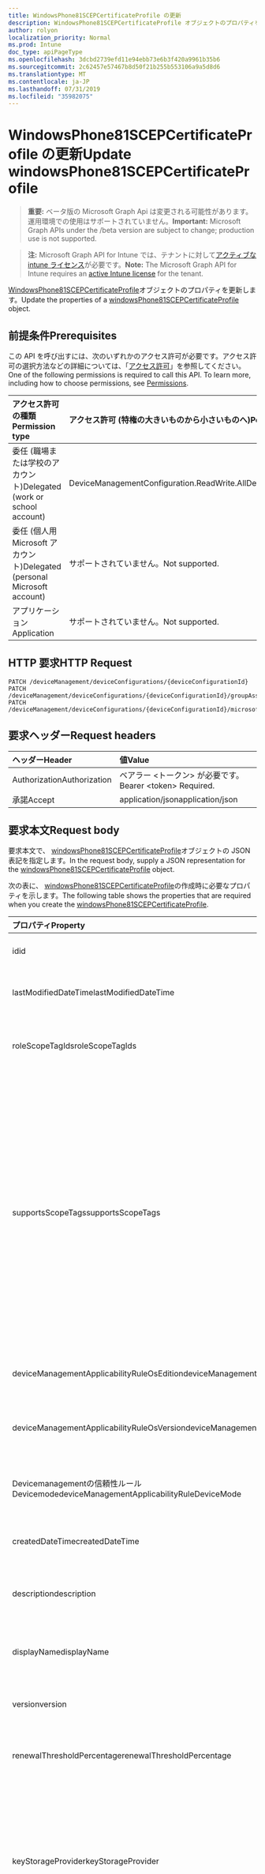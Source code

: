```yaml
---
title: WindowsPhone81SCEPCertificateProfile の更新
description: WindowsPhone81SCEPCertificateProfile オブジェクトのプロパティを更新します。
author: rolyon
localization_priority: Normal
ms.prod: Intune
doc_type: apiPageType
ms.openlocfilehash: 3dcbd2739efd11e94ebb73e6b3f420a9961b35b6
ms.sourcegitcommit: 2c62457e57467b8d50f21b255b553106a9a5d8d6
ms.translationtype: MT
ms.contentlocale: ja-JP
ms.lasthandoff: 07/31/2019
ms.locfileid: "35982075"
---
```

# <a name="update-windowsphone81scepcertificateprofile"></a><span data-ttu-id="91174-103">WindowsPhone81SCEPCertificateProfile の更新</span><span class="sxs-lookup"><span data-stu-id="91174-103">Update windowsPhone81SCEPCertificateProfile</span></span>

> <span data-ttu-id="91174-104">**重要:** ベータ版の Microsoft Graph Api は変更される可能性があります。運用環境での使用はサポートされていません。</span><span class="sxs-lookup"><span data-stu-id="91174-104">**Important:** Microsoft Graph APIs under the /beta version are subject to change; production use is not supported.</span></span>

> <span data-ttu-id="91174-105">**注:** Microsoft Graph API for Intune では、テナントに対して[アクティブな intune ライセンス](https://go.microsoft.com/fwlink/?linkid=839381)が必要です。</span><span class="sxs-lookup"><span data-stu-id="91174-105">**Note:** The Microsoft Graph API for Intune requires an [active Intune license](https://go.microsoft.com/fwlink/?linkid=839381) for the tenant.</span></span>

<span data-ttu-id="91174-106">[WindowsPhone81SCEPCertificateProfile](../resources/intune-deviceconfig-windowsphone81scepcertificateprofile.md)オブジェクトのプロパティを更新します。</span><span class="sxs-lookup"><span data-stu-id="91174-106">Update the properties of a [windowsPhone81SCEPCertificateProfile](../resources/intune-deviceconfig-windowsphone81scepcertificateprofile.md) object.</span></span>

## <a name="prerequisites"></a><span data-ttu-id="91174-107">前提条件</span><span class="sxs-lookup"><span data-stu-id="91174-107">Prerequisites</span></span>
<span data-ttu-id="91174-p101">この API を呼び出すには、次のいずれかのアクセス許可が必要です。アクセス許可の選択方法などの詳細については、「[アクセス許可](/graph/permissions-reference)」を参照してください。</span><span class="sxs-lookup"><span data-stu-id="91174-p101">One of the following permissions is required to call this API. To learn more, including how to choose permissions, see [Permissions](/graph/permissions-reference).</span></span>

|<span data-ttu-id="91174-110">アクセス許可の種類</span><span class="sxs-lookup"><span data-stu-id="91174-110">Permission type</span></span>|<span data-ttu-id="91174-111">アクセス許可 (特権の大きいものから小さいものへ)</span><span class="sxs-lookup"><span data-stu-id="91174-111">Permissions (from most to least privileged)</span></span>|
|:---|:---|
|<span data-ttu-id="91174-112">委任 (職場または学校のアカウント)</span><span class="sxs-lookup"><span data-stu-id="91174-112">Delegated (work or school account)</span></span>|<span data-ttu-id="91174-113">DeviceManagementConfiguration.ReadWrite.All</span><span class="sxs-lookup"><span data-stu-id="91174-113">DeviceManagementConfiguration.ReadWrite.All</span></span>|
|<span data-ttu-id="91174-114">委任 (個人用 Microsoft アカウント)</span><span class="sxs-lookup"><span data-stu-id="91174-114">Delegated (personal Microsoft account)</span></span>|<span data-ttu-id="91174-115">サポートされていません。</span><span class="sxs-lookup"><span data-stu-id="91174-115">Not supported.</span></span>|
|<span data-ttu-id="91174-116">アプリケーション</span><span class="sxs-lookup"><span data-stu-id="91174-116">Application</span></span>|<span data-ttu-id="91174-117">サポートされていません。</span><span class="sxs-lookup"><span data-stu-id="91174-117">Not supported.</span></span>|

## <a name="http-request"></a><span data-ttu-id="91174-118">HTTP 要求</span><span class="sxs-lookup"><span data-stu-id="91174-118">HTTP Request</span></span>
<!-- {
  "blockType": "ignored"
}
-->
``` http
PATCH /deviceManagement/deviceConfigurations/{deviceConfigurationId}
PATCH /deviceManagement/deviceConfigurations/{deviceConfigurationId}/groupAssignments/{deviceConfigurationGroupAssignmentId}/deviceConfiguration
PATCH /deviceManagement/deviceConfigurations/{deviceConfigurationId}/microsoft.graph.windowsDomainJoinConfiguration/networkAccessConfigurations/{deviceConfigurationId}
```

## <a name="request-headers"></a><span data-ttu-id="91174-119">要求ヘッダー</span><span class="sxs-lookup"><span data-stu-id="91174-119">Request headers</span></span>
|<span data-ttu-id="91174-120">ヘッダー</span><span class="sxs-lookup"><span data-stu-id="91174-120">Header</span></span>|<span data-ttu-id="91174-121">値</span><span class="sxs-lookup"><span data-stu-id="91174-121">Value</span></span>|
|:---|:---|
|<span data-ttu-id="91174-122">Authorization</span><span class="sxs-lookup"><span data-stu-id="91174-122">Authorization</span></span>|<span data-ttu-id="91174-123">ベアラー &lt;トークン&gt; が必要です。</span><span class="sxs-lookup"><span data-stu-id="91174-123">Bearer &lt;token&gt; Required.</span></span>|
|<span data-ttu-id="91174-124">承諾</span><span class="sxs-lookup"><span data-stu-id="91174-124">Accept</span></span>|<span data-ttu-id="91174-125">application/json</span><span class="sxs-lookup"><span data-stu-id="91174-125">application/json</span></span>|

## <a name="request-body"></a><span data-ttu-id="91174-126">要求本文</span><span class="sxs-lookup"><span data-stu-id="91174-126">Request body</span></span>
<span data-ttu-id="91174-127">要求本文で、 [windowsPhone81SCEPCertificateProfile](../resources/intune-deviceconfig-windowsphone81scepcertificateprofile.md)オブジェクトの JSON 表記を指定します。</span><span class="sxs-lookup"><span data-stu-id="91174-127">In the request body, supply a JSON representation for the [windowsPhone81SCEPCertificateProfile](../resources/intune-deviceconfig-windowsphone81scepcertificateprofile.md) object.</span></span>

<span data-ttu-id="91174-128">次の表に、 [windowsPhone81SCEPCertificateProfile](../resources/intune-deviceconfig-windowsphone81scepcertificateprofile.md)の作成時に必要なプロパティを示します。</span><span class="sxs-lookup"><span data-stu-id="91174-128">The following table shows the properties that are required when you create the [windowsPhone81SCEPCertificateProfile](../resources/intune-deviceconfig-windowsphone81scepcertificateprofile.md).</span></span>

|<span data-ttu-id="91174-129">プロパティ</span><span class="sxs-lookup"><span data-stu-id="91174-129">Property</span></span>|<span data-ttu-id="91174-130">型</span><span class="sxs-lookup"><span data-stu-id="91174-130">Type</span></span>|<span data-ttu-id="91174-131">説明</span><span class="sxs-lookup"><span data-stu-id="91174-131">Description</span></span>|
|:---|:---|:---|
|<span data-ttu-id="91174-132">id</span><span class="sxs-lookup"><span data-stu-id="91174-132">id</span></span>|<span data-ttu-id="91174-133">文字列</span><span class="sxs-lookup"><span data-stu-id="91174-133">String</span></span>|<span data-ttu-id="91174-134">エンティティのキー。</span><span class="sxs-lookup"><span data-stu-id="91174-134">Key of the entity.</span></span> <span data-ttu-id="91174-135">[deviceConfiguration](../resources/intune-deviceconfig-deviceconfiguration.md) から継承します</span><span class="sxs-lookup"><span data-stu-id="91174-135">Inherited from [deviceConfiguration](../resources/intune-deviceconfig-deviceconfiguration.md)</span></span>|
|<span data-ttu-id="91174-136">lastModifiedDateTime</span><span class="sxs-lookup"><span data-stu-id="91174-136">lastModifiedDateTime</span></span>|<span data-ttu-id="91174-137">DateTimeOffset</span><span class="sxs-lookup"><span data-stu-id="91174-137">DateTimeOffset</span></span>|<span data-ttu-id="91174-138">オブジェクトの最終更新の DateTime。</span><span class="sxs-lookup"><span data-stu-id="91174-138">DateTime the object was last modified.</span></span> <span data-ttu-id="91174-139">[deviceConfiguration](../resources/intune-deviceconfig-deviceconfiguration.md) から継承します</span><span class="sxs-lookup"><span data-stu-id="91174-139">Inherited from [deviceConfiguration](../resources/intune-deviceconfig-deviceconfiguration.md)</span></span>|
|<span data-ttu-id="91174-140">roleScopeTagIds</span><span class="sxs-lookup"><span data-stu-id="91174-140">roleScopeTagIds</span></span>|<span data-ttu-id="91174-141">文字列コレクション</span><span class="sxs-lookup"><span data-stu-id="91174-141">String collection</span></span>|<span data-ttu-id="91174-142">このエンティティインスタンスの範囲タグのリスト。</span><span class="sxs-lookup"><span data-stu-id="91174-142">List of Scope Tags for this Entity instance.</span></span> <span data-ttu-id="91174-143">[deviceConfiguration](../resources/intune-deviceconfig-deviceconfiguration.md) から継承します</span><span class="sxs-lookup"><span data-stu-id="91174-143">Inherited from [deviceConfiguration](../resources/intune-deviceconfig-deviceconfiguration.md)</span></span>|
|<span data-ttu-id="91174-144">supportsScopeTags</span><span class="sxs-lookup"><span data-stu-id="91174-144">supportsScopeTags</span></span>|<span data-ttu-id="91174-145">Boolean</span><span class="sxs-lookup"><span data-stu-id="91174-145">Boolean</span></span>|<span data-ttu-id="91174-146">基になるデバイス構成がスコープタグの割り当てをサポートしているかどうかを示します。</span><span class="sxs-lookup"><span data-stu-id="91174-146">Indicates whether or not the underlying Device Configuration supports the assignment of scope tags.</span></span> <span data-ttu-id="91174-147">この値が false である場合、ScopeTags プロパティへの割り当ては許可されません。エンティティは、スコープを持つユーザーには表示されません。</span><span class="sxs-lookup"><span data-stu-id="91174-147">Assigning to the ScopeTags property is not allowed when this value is false and entities will not be visible to scoped users.</span></span> <span data-ttu-id="91174-148">これは Silverlight で作成された従来のポリシーに対して実行され、Azure ポータルでポリシーを削除して再作成することによって解決できます。</span><span class="sxs-lookup"><span data-stu-id="91174-148">This occurs for Legacy policies created in Silverlight and can be resolved by deleting and recreating the policy in the Azure Portal.</span></span> <span data-ttu-id="91174-149">このプロパティに値を設定するには、 SetExtrusionDirection メソッドを適用します。</span><span class="sxs-lookup"><span data-stu-id="91174-149">This property is read-only.</span></span> <span data-ttu-id="91174-150">[deviceConfiguration](../resources/intune-deviceconfig-deviceconfiguration.md) から継承します</span><span class="sxs-lookup"><span data-stu-id="91174-150">Inherited from [deviceConfiguration](../resources/intune-deviceconfig-deviceconfiguration.md)</span></span>|
|<span data-ttu-id="91174-151">deviceManagementApplicabilityRuleOsEdition</span><span class="sxs-lookup"><span data-stu-id="91174-151">deviceManagementApplicabilityRuleOsEdition</span></span>|[<span data-ttu-id="91174-152">deviceManagementApplicabilityRuleOsEdition</span><span class="sxs-lookup"><span data-stu-id="91174-152">deviceManagementApplicabilityRuleOsEdition</span></span>](../resources/intune-deviceconfig-devicemanagementapplicabilityruleosedition.md)|<span data-ttu-id="91174-153">このポリシーの OS エディションの適用。</span><span class="sxs-lookup"><span data-stu-id="91174-153">The OS edition applicability for this Policy.</span></span> <span data-ttu-id="91174-154">[deviceConfiguration](../resources/intune-deviceconfig-deviceconfiguration.md) から継承します</span><span class="sxs-lookup"><span data-stu-id="91174-154">Inherited from [deviceConfiguration](../resources/intune-deviceconfig-deviceconfiguration.md)</span></span>|
|<span data-ttu-id="91174-155">deviceManagementApplicabilityRuleOsVersion</span><span class="sxs-lookup"><span data-stu-id="91174-155">deviceManagementApplicabilityRuleOsVersion</span></span>|[<span data-ttu-id="91174-156">deviceManagementApplicabilityRuleOsVersion</span><span class="sxs-lookup"><span data-stu-id="91174-156">deviceManagementApplicabilityRuleOsVersion</span></span>](../resources/intune-deviceconfig-devicemanagementapplicabilityruleosversion.md)|<span data-ttu-id="91174-157">このポリシーの OS バージョン適用ルール。</span><span class="sxs-lookup"><span data-stu-id="91174-157">The OS version applicability rule for this Policy.</span></span> <span data-ttu-id="91174-158">[deviceConfiguration](../resources/intune-deviceconfig-deviceconfiguration.md) から継承します</span><span class="sxs-lookup"><span data-stu-id="91174-158">Inherited from [deviceConfiguration](../resources/intune-deviceconfig-deviceconfiguration.md)</span></span>|
|<span data-ttu-id="91174-159">Devicemanagementの信頼性ルール Devicemode</span><span class="sxs-lookup"><span data-stu-id="91174-159">deviceManagementApplicabilityRuleDeviceMode</span></span>|[<span data-ttu-id="91174-160">Devicemanagementの信頼性ルール Devicemode</span><span class="sxs-lookup"><span data-stu-id="91174-160">deviceManagementApplicabilityRuleDeviceMode</span></span>](../resources/intune-deviceconfig-devicemanagementapplicabilityruledevicemode.md)|<span data-ttu-id="91174-161">このポリシーのデバイスモード適用ルール。</span><span class="sxs-lookup"><span data-stu-id="91174-161">The device mode applicability rule for this Policy.</span></span> <span data-ttu-id="91174-162">[deviceConfiguration](../resources/intune-deviceconfig-deviceconfiguration.md) から継承します</span><span class="sxs-lookup"><span data-stu-id="91174-162">Inherited from [deviceConfiguration](../resources/intune-deviceconfig-deviceconfiguration.md)</span></span>|
|<span data-ttu-id="91174-163">createdDateTime</span><span class="sxs-lookup"><span data-stu-id="91174-163">createdDateTime</span></span>|<span data-ttu-id="91174-164">DateTimeOffset</span><span class="sxs-lookup"><span data-stu-id="91174-164">DateTimeOffset</span></span>|<span data-ttu-id="91174-165">オブジェクトが作成された DateTime。</span><span class="sxs-lookup"><span data-stu-id="91174-165">DateTime the object was created.</span></span> <span data-ttu-id="91174-166">[deviceConfiguration](../resources/intune-deviceconfig-deviceconfiguration.md) から継承します</span><span class="sxs-lookup"><span data-stu-id="91174-166">Inherited from [deviceConfiguration](../resources/intune-deviceconfig-deviceconfiguration.md)</span></span>|
|<span data-ttu-id="91174-167">description</span><span class="sxs-lookup"><span data-stu-id="91174-167">description</span></span>|<span data-ttu-id="91174-168">String</span><span class="sxs-lookup"><span data-stu-id="91174-168">String</span></span>|<span data-ttu-id="91174-169">管理者が指定した、デバイス構成についての説明。</span><span class="sxs-lookup"><span data-stu-id="91174-169">Admin provided description of the Device Configuration.</span></span> <span data-ttu-id="91174-170">[deviceConfiguration](../resources/intune-deviceconfig-deviceconfiguration.md) から継承します</span><span class="sxs-lookup"><span data-stu-id="91174-170">Inherited from [deviceConfiguration](../resources/intune-deviceconfig-deviceconfiguration.md)</span></span>|
|<span data-ttu-id="91174-171">displayName</span><span class="sxs-lookup"><span data-stu-id="91174-171">displayName</span></span>|<span data-ttu-id="91174-172">String</span><span class="sxs-lookup"><span data-stu-id="91174-172">String</span></span>|<span data-ttu-id="91174-173">管理者が指定した、デバイス構成の名前。</span><span class="sxs-lookup"><span data-stu-id="91174-173">Admin provided name of the device configuration.</span></span> <span data-ttu-id="91174-174">[deviceConfiguration](../resources/intune-deviceconfig-deviceconfiguration.md) から継承します</span><span class="sxs-lookup"><span data-stu-id="91174-174">Inherited from [deviceConfiguration](../resources/intune-deviceconfig-deviceconfiguration.md)</span></span>|
|<span data-ttu-id="91174-175">version</span><span class="sxs-lookup"><span data-stu-id="91174-175">version</span></span>|<span data-ttu-id="91174-176">Int32</span><span class="sxs-lookup"><span data-stu-id="91174-176">Int32</span></span>|<span data-ttu-id="91174-177">デバイス構成のバージョン。</span><span class="sxs-lookup"><span data-stu-id="91174-177">Version of the device configuration.</span></span> <span data-ttu-id="91174-178">[deviceConfiguration](../resources/intune-deviceconfig-deviceconfiguration.md) から継承します</span><span class="sxs-lookup"><span data-stu-id="91174-178">Inherited from [deviceConfiguration](../resources/intune-deviceconfig-deviceconfiguration.md)</span></span>|
|<span data-ttu-id="91174-179">renewalThresholdPercentage</span><span class="sxs-lookup"><span data-stu-id="91174-179">renewalThresholdPercentage</span></span>|<span data-ttu-id="91174-180">Int32</span><span class="sxs-lookup"><span data-stu-id="91174-180">Int32</span></span>|<span data-ttu-id="91174-181">証明書の更新しきい値の割合。</span><span class="sxs-lookup"><span data-stu-id="91174-181">Certificate renewal threshold percentage.</span></span> <span data-ttu-id="91174-182">[WindowsPhone81CertificateProfileBase](../resources/intune-deviceconfig-windowsphone81certificateprofilebase.md)から継承します。</span><span class="sxs-lookup"><span data-stu-id="91174-182">Inherited from [windowsPhone81CertificateProfileBase](../resources/intune-deviceconfig-windowsphone81certificateprofilebase.md)</span></span>|
|<span data-ttu-id="91174-183">keyStorageProvider</span><span class="sxs-lookup"><span data-stu-id="91174-183">keyStorageProvider</span></span>|[<span data-ttu-id="91174-184">keyStorageProviderOption</span><span class="sxs-lookup"><span data-stu-id="91174-184">keyStorageProviderOption</span></span>](../resources/intune-deviceconfig-keystorageprovideroption.md)|<span data-ttu-id="91174-185">キーストレージプロバイダー (KSP)。</span><span class="sxs-lookup"><span data-stu-id="91174-185">Key Storage Provider (KSP).</span></span> <span data-ttu-id="91174-186">[WindowsPhone81CertificateProfileBase](../resources/intune-deviceconfig-windowsphone81certificateprofilebase.md)から継承されます。</span><span class="sxs-lookup"><span data-stu-id="91174-186">Inherited from [windowsPhone81CertificateProfileBase](../resources/intune-deviceconfig-windowsphone81certificateprofilebase.md).</span></span> <span data-ttu-id="91174-187">使用可能な値は、`useTpmKspOtherwiseUseSoftwareKsp`、`useTpmKspOtherwiseFail`、`usePassportForWorkKspOtherwiseFail`、`useSoftwareKsp` です。</span><span class="sxs-lookup"><span data-stu-id="91174-187">Possible values are: `useTpmKspOtherwiseUseSoftwareKsp`, `useTpmKspOtherwiseFail`, `usePassportForWorkKspOtherwiseFail`, `useSoftwareKsp`.</span></span>|
|<span data-ttu-id="91174-188">subjectNameFormat</span><span class="sxs-lookup"><span data-stu-id="91174-188">subjectNameFormat</span></span>|[<span data-ttu-id="91174-189">subjectNameFormat</span><span class="sxs-lookup"><span data-stu-id="91174-189">subjectNameFormat</span></span>](../resources/intune-deviceconfig-subjectnameformat.md)|<span data-ttu-id="91174-190">証明書のサブジェクト名の形式。</span><span class="sxs-lookup"><span data-stu-id="91174-190">Certificate Subject Name Format.</span></span> <span data-ttu-id="91174-191">[WindowsPhone81CertificateProfileBase](../resources/intune-deviceconfig-windowsphone81certificateprofilebase.md)から継承されます。</span><span class="sxs-lookup"><span data-stu-id="91174-191">Inherited from [windowsPhone81CertificateProfileBase](../resources/intune-deviceconfig-windowsphone81certificateprofilebase.md).</span></span> <span data-ttu-id="91174-192">可能な値は、`commonName`、`commonNameIncludingEmail`、`commonNameAsEmail`、`custom`、`commonNameAsIMEI`、`commonNameAsSerialNumber`、`commonNameAsAadDeviceId`、`commonNameAsIntuneDeviceId`、`commonNameAsDurableDeviceId` です。</span><span class="sxs-lookup"><span data-stu-id="91174-192">Possible values are: `commonName`, `commonNameIncludingEmail`, `commonNameAsEmail`, `custom`, `commonNameAsIMEI`, `commonNameAsSerialNumber`, `commonNameAsAadDeviceId`, `commonNameAsIntuneDeviceId`, `commonNameAsDurableDeviceId`.</span></span>|
|<span data-ttu-id="91174-193">subjectAlternativeNameType</span><span class="sxs-lookup"><span data-stu-id="91174-193">subjectAlternativeNameType</span></span>|[<span data-ttu-id="91174-194">subjectAlternativeNameType</span><span class="sxs-lookup"><span data-stu-id="91174-194">subjectAlternativeNameType</span></span>](../resources/intune-deviceconfig-subjectalternativenametype.md)|<span data-ttu-id="91174-195">証明書のサブジェクトの別名の種類。</span><span class="sxs-lookup"><span data-stu-id="91174-195">Certificate Subject Alternative Name Type.</span></span> <span data-ttu-id="91174-196">[WindowsPhone81CertificateProfileBase](../resources/intune-deviceconfig-windowsphone81certificateprofilebase.md)から継承されます。</span><span class="sxs-lookup"><span data-stu-id="91174-196">Inherited from [windowsPhone81CertificateProfileBase](../resources/intune-deviceconfig-windowsphone81certificateprofilebase.md).</span></span> <span data-ttu-id="91174-197">可能な値は、`none`、`emailAddress`、`userPrincipalName`、`customAzureADAttribute`、`domainNameService` です。</span><span class="sxs-lookup"><span data-stu-id="91174-197">Possible values are: `none`, `emailAddress`, `userPrincipalName`, `customAzureADAttribute`, `domainNameService`.</span></span>|
|<span data-ttu-id="91174-198">certificateValidityPeriodValue</span><span class="sxs-lookup"><span data-stu-id="91174-198">certificateValidityPeriodValue</span></span>|<span data-ttu-id="91174-199">Int32</span><span class="sxs-lookup"><span data-stu-id="91174-199">Int32</span></span>|<span data-ttu-id="91174-200">証明書の Validtiy の値。</span><span class="sxs-lookup"><span data-stu-id="91174-200">Value for the Certificate Validtiy Period.</span></span> <span data-ttu-id="91174-201">[WindowsPhone81CertificateProfileBase](../resources/intune-deviceconfig-windowsphone81certificateprofilebase.md)から継承します。</span><span class="sxs-lookup"><span data-stu-id="91174-201">Inherited from [windowsPhone81CertificateProfileBase](../resources/intune-deviceconfig-windowsphone81certificateprofilebase.md)</span></span>|
|<span data-ttu-id="91174-202">certificateValidityPeriodScale</span><span class="sxs-lookup"><span data-stu-id="91174-202">certificateValidityPeriodScale</span></span>|[<span data-ttu-id="91174-203">certificateValidityPeriodScale</span><span class="sxs-lookup"><span data-stu-id="91174-203">certificateValidityPeriodScale</span></span>](../resources/intune-deviceconfig-certificatevalidityperiodscale.md)|<span data-ttu-id="91174-204">証明書の有効期間のスケール。</span><span class="sxs-lookup"><span data-stu-id="91174-204">Scale for the Certificate Validity Period.</span></span> <span data-ttu-id="91174-205">[WindowsPhone81CertificateProfileBase](../resources/intune-deviceconfig-windowsphone81certificateprofilebase.md)から継承されます。</span><span class="sxs-lookup"><span data-stu-id="91174-205">Inherited from [windowsPhone81CertificateProfileBase](../resources/intune-deviceconfig-windowsphone81certificateprofilebase.md).</span></span> <span data-ttu-id="91174-206">可能な値は、`days`、`months`、`years` です。</span><span class="sxs-lookup"><span data-stu-id="91174-206">Possible values are: `days`, `months`, `years`.</span></span>|
|<span data-ttu-id="91174-207">extendedKeyUsages</span><span class="sxs-lookup"><span data-stu-id="91174-207">extendedKeyUsages</span></span>|<span data-ttu-id="91174-208">[Extendedkeyusage](../resources/intune-deviceconfig-extendedkeyusage.md)コレクション</span><span class="sxs-lookup"><span data-stu-id="91174-208">[extendedKeyUsage](../resources/intune-deviceconfig-extendedkeyusage.md) collection</span></span>|<span data-ttu-id="91174-209">拡張キー使用法 (EKU) の設定。</span><span class="sxs-lookup"><span data-stu-id="91174-209">Extended Key Usage (EKU) settings.</span></span> <span data-ttu-id="91174-210">このコレクションには、最大で 500 個の要素を含めることができます。</span><span class="sxs-lookup"><span data-stu-id="91174-210">This collection can contain a maximum of 500 elements.</span></span> <span data-ttu-id="91174-211">[WindowsPhone81CertificateProfileBase](../resources/intune-deviceconfig-windowsphone81certificateprofilebase.md)から継承します。</span><span class="sxs-lookup"><span data-stu-id="91174-211">Inherited from [windowsPhone81CertificateProfileBase](../resources/intune-deviceconfig-windowsphone81certificateprofilebase.md)</span></span>|
|<span data-ttu-id="91174-212">scepServerUrls</span><span class="sxs-lookup"><span data-stu-id="91174-212">scepServerUrls</span></span>|<span data-ttu-id="91174-213">文字列コレクション</span><span class="sxs-lookup"><span data-stu-id="91174-213">String collection</span></span>|<span data-ttu-id="91174-214">SCEP サーバーの Url。</span><span class="sxs-lookup"><span data-stu-id="91174-214">SCEP Server Url(s).</span></span>|
|<span data-ttu-id="91174-215">Subjectnameformatstring プロパティ</span><span class="sxs-lookup"><span data-stu-id="91174-215">subjectNameFormatString</span></span>|<span data-ttu-id="91174-216">String</span><span class="sxs-lookup"><span data-stu-id="91174-216">String</span></span>|<span data-ttu-id="91174-217">SubjectNameFormat = Custom で使用するカスタム形式。</span><span class="sxs-lookup"><span data-stu-id="91174-217">Custom format to use with SubjectNameFormat = Custom.</span></span> <span data-ttu-id="91174-218">例: CN = {{EmailAddress}}, E = {{EmailAddress}}, OU = エンタープライズユーザー, O = Contoso Corporation, L = Redmond, ST = WA, C = US</span><span class="sxs-lookup"><span data-stu-id="91174-218">Example: CN={{EmailAddress}},E={{EmailAddress}},OU=Enterprise Users,O=Contoso Corporation,L=Redmond,ST=WA,C=US</span></span>|
|<span data-ttu-id="91174-219">keyUsage</span><span class="sxs-lookup"><span data-stu-id="91174-219">keyUsage</span></span>|[<span data-ttu-id="91174-220">keyUsages</span><span class="sxs-lookup"><span data-stu-id="91174-220">keyUsages</span></span>](../resources/intune-deviceconfig-keyusages.md)|<span data-ttu-id="91174-221">SCEP キーの使用法。</span><span class="sxs-lookup"><span data-stu-id="91174-221">SCEP Key Usage.</span></span> <span data-ttu-id="91174-222">可能な値は、`keyEncipherment`、`digitalSignature` です。</span><span class="sxs-lookup"><span data-stu-id="91174-222">Possible values are: `keyEncipherment`, `digitalSignature`.</span></span>|
|<span data-ttu-id="91174-223">keySize</span><span class="sxs-lookup"><span data-stu-id="91174-223">keySize</span></span>|[<span data-ttu-id="91174-224">keySize</span><span class="sxs-lookup"><span data-stu-id="91174-224">keySize</span></span>](../resources/intune-deviceconfig-keysize.md)|<span data-ttu-id="91174-225">SCEP キーのサイズ。</span><span class="sxs-lookup"><span data-stu-id="91174-225">SCEP Key Size.</span></span> <span data-ttu-id="91174-226">可能な値は、`size1024`、`size2048` です。</span><span class="sxs-lookup"><span data-stu-id="91174-226">Possible values are: `size1024`, `size2048`.</span></span>|
|<span data-ttu-id="91174-227">hashAlgorithm</span><span class="sxs-lookup"><span data-stu-id="91174-227">hashAlgorithm</span></span>|[<span data-ttu-id="91174-228">hashAlgorithms</span><span class="sxs-lookup"><span data-stu-id="91174-228">hashAlgorithms</span></span>](../resources/intune-deviceconfig-hashalgorithms.md)|<span data-ttu-id="91174-229">SCEP ハッシュアルゴリズム。</span><span class="sxs-lookup"><span data-stu-id="91174-229">SCEP Hash Algorithm.</span></span> <span data-ttu-id="91174-230">可能な値は、`sha1`、`sha2` です。</span><span class="sxs-lookup"><span data-stu-id="91174-230">Possible values are: `sha1`, `sha2`.</span></span>|
|<span data-ttu-id="91174-231">subjectAlternativeNameFormatString</span><span class="sxs-lookup"><span data-stu-id="91174-231">subjectAlternativeNameFormatString</span></span>|<span data-ttu-id="91174-232">String</span><span class="sxs-lookup"><span data-stu-id="91174-232">String</span></span>|<span data-ttu-id="91174-233">AAD 属性を定義するカスタム文字列。</span><span class="sxs-lookup"><span data-stu-id="91174-233">Custom String that defines the AAD Attribute.</span></span>|



## <a name="response"></a><span data-ttu-id="91174-234">応答</span><span class="sxs-lookup"><span data-stu-id="91174-234">Response</span></span>
<span data-ttu-id="91174-235">成功した場合、このメソッド`200 OK`は応答コードと、応答本文で更新された[windowsPhone81SCEPCertificateProfile](../resources/intune-deviceconfig-windowsphone81scepcertificateprofile.md)オブジェクトを返します。</span><span class="sxs-lookup"><span data-stu-id="91174-235">If successful, this method returns a `200 OK` response code and an updated [windowsPhone81SCEPCertificateProfile](../resources/intune-deviceconfig-windowsphone81scepcertificateprofile.md) object in the response body.</span></span>

## <a name="example"></a><span data-ttu-id="91174-236">例</span><span class="sxs-lookup"><span data-stu-id="91174-236">Example</span></span>

### <a name="request"></a><span data-ttu-id="91174-237">要求</span><span class="sxs-lookup"><span data-stu-id="91174-237">Request</span></span>
<span data-ttu-id="91174-238">以下は、要求の例です。</span><span class="sxs-lookup"><span data-stu-id="91174-238">Here is an example of the request.</span></span>
``` http
PATCH https://graph.microsoft.com/beta/deviceManagement/deviceConfigurations/{deviceConfigurationId}
Content-type: application/json
Content-length: 1805

{
  "@odata.type": "#microsoft.graph.windowsPhone81SCEPCertificateProfile",
  "roleScopeTagIds": [
    "Role Scope Tag Ids value"
  ],
  "supportsScopeTags": true,
  "deviceManagementApplicabilityRuleOsEdition": {
    "@odata.type": "microsoft.graph.deviceManagementApplicabilityRuleOsEdition",
    "osEditionTypes": [
      "windows10EnterpriseN"
    ],
    "name": "Name value",
    "ruleType": "exclude"
  },
  "deviceManagementApplicabilityRuleOsVersion": {
    "@odata.type": "microsoft.graph.deviceManagementApplicabilityRuleOsVersion",
    "minOSVersion": "Min OSVersion value",
    "maxOSVersion": "Max OSVersion value",
    "name": "Name value",
    "ruleType": "exclude"
  },
  "deviceManagementApplicabilityRuleDeviceMode": {
    "@odata.type": "microsoft.graph.deviceManagementApplicabilityRuleDeviceMode",
    "deviceMode": "sModeConfiguration",
    "name": "Name value",
    "ruleType": "exclude"
  },
  "description": "Description value",
  "displayName": "Display Name value",
  "version": 7,
  "renewalThresholdPercentage": 10,
  "keyStorageProvider": "useTpmKspOtherwiseFail",
  "subjectNameFormat": "commonNameIncludingEmail",
  "subjectAlternativeNameType": "emailAddress",
  "certificateValidityPeriodValue": 14,
  "certificateValidityPeriodScale": "months",
  "extendedKeyUsages": [
    {
      "@odata.type": "microsoft.graph.extendedKeyUsage",
      "name": "Name value",
      "objectIdentifier": "Object Identifier value"
    }
  ],
  "scepServerUrls": [
    "Scep Server Urls value"
  ],
  "subjectNameFormatString": "Subject Name Format String value",
  "keyUsage": "digitalSignature",
  "keySize": "size2048",
  "hashAlgorithm": "sha2",
  "subjectAlternativeNameFormatString": "Subject Alternative Name Format String value"
}
```

### <a name="response"></a><span data-ttu-id="91174-239">応答</span><span class="sxs-lookup"><span data-stu-id="91174-239">Response</span></span>
<span data-ttu-id="91174-p124">以下は、応答の例です。注:簡潔にするために、ここに示す応答オブジェクトは切り詰められている場合があります。すべてのプロパティは実際の呼び出しから返されます。</span><span class="sxs-lookup"><span data-stu-id="91174-p124">Here is an example of the response. Note: The response object shown here may be truncated for brevity. All of the properties will be returned from an actual call.</span></span>
``` http
HTTP/1.1 200 OK
Content-Type: application/json
Content-Length: 1977

{
  "@odata.type": "#microsoft.graph.windowsPhone81SCEPCertificateProfile",
  "id": "f070e30e-e30e-f070-0ee3-70f00ee370f0",
  "lastModifiedDateTime": "2017-01-01T00:00:35.1329464-08:00",
  "roleScopeTagIds": [
    "Role Scope Tag Ids value"
  ],
  "supportsScopeTags": true,
  "deviceManagementApplicabilityRuleOsEdition": {
    "@odata.type": "microsoft.graph.deviceManagementApplicabilityRuleOsEdition",
    "osEditionTypes": [
      "windows10EnterpriseN"
    ],
    "name": "Name value",
    "ruleType": "exclude"
  },
  "deviceManagementApplicabilityRuleOsVersion": {
    "@odata.type": "microsoft.graph.deviceManagementApplicabilityRuleOsVersion",
    "minOSVersion": "Min OSVersion value",
    "maxOSVersion": "Max OSVersion value",
    "name": "Name value",
    "ruleType": "exclude"
  },
  "deviceManagementApplicabilityRuleDeviceMode": {
    "@odata.type": "microsoft.graph.deviceManagementApplicabilityRuleDeviceMode",
    "deviceMode": "sModeConfiguration",
    "name": "Name value",
    "ruleType": "exclude"
  },
  "createdDateTime": "2017-01-01T00:02:43.5775965-08:00",
  "description": "Description value",
  "displayName": "Display Name value",
  "version": 7,
  "renewalThresholdPercentage": 10,
  "keyStorageProvider": "useTpmKspOtherwiseFail",
  "subjectNameFormat": "commonNameIncludingEmail",
  "subjectAlternativeNameType": "emailAddress",
  "certificateValidityPeriodValue": 14,
  "certificateValidityPeriodScale": "months",
  "extendedKeyUsages": [
    {
      "@odata.type": "microsoft.graph.extendedKeyUsage",
      "name": "Name value",
      "objectIdentifier": "Object Identifier value"
    }
  ],
  "scepServerUrls": [
    "Scep Server Urls value"
  ],
  "subjectNameFormatString": "Subject Name Format String value",
  "keyUsage": "digitalSignature",
  "keySize": "size2048",
  "hashAlgorithm": "sha2",
  "subjectAlternativeNameFormatString": "Subject Alternative Name Format String value"
}
```





